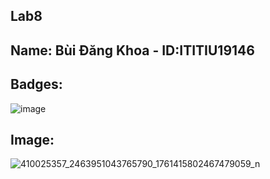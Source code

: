 ## Lab8
## Name: Bùi Đăng Khoa - ID:ITITIU19146
## Badges:

![image](https://github.com/buidangkhoa252001/Lab8/assets/69308123/98f62f57-175b-4b64-ab80-ac288d933cf4)

## Image:

![410025357_2463951043765790_1761415802467479059_n](https://github.com/buidangkhoa252001/Lab8/assets/69308123/5b091b8e-07c7-46ff-9675-6115b147a148)


